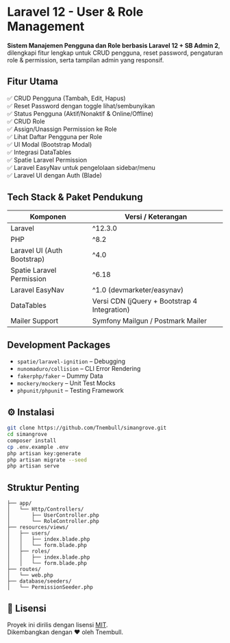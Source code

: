 # Laravel 12 - User & Role Management

**Sistem Manajemen Pengguna dan Role berbasis Laravel 12 + SB Admin 2**, dilengkapi fitur lengkap untuk CRUD pengguna, reset password, pengaturan role & permission, serta tampilan admin yang responsif.

## Fitur Utama

✅ CRUD Pengguna (Tambah, Edit, Hapus)  
✅ Reset Password dengan toggle lihat/sembunyikan  
✅ Status Pengguna (Aktif/Nonaktif & Online/Offline)  
✅ CRUD Role  
✅ Assign/Unassign Permission ke Role  
✅ Lihat Daftar Pengguna per Role  
✅ UI Modal (Bootstrap Modal)  
✅ Integrasi DataTables  
✅ Spatie Laravel Permission  
✅ Laravel EasyNav untuk pengelolaan sidebar/menu  
✅ Laravel UI dengan Auth (Blade)

## Tech Stack & Paket Pendukung

| Komponen                    | Versi / Keterangan                           |
| --------------------------- | -------------------------------------------- |
| Laravel                     | ^12.3.0                                      |
| PHP                         | ^8.2                                         |
| Laravel UI (Auth Bootstrap) | ^4.0                                         |
| Spatie Laravel Permission   | ^6.18                                        |
| Laravel EasyNav             | ^1.0 (devmarketer/easynav)                   |
| DataTables                  | Versi CDN (jQuery + Bootstrap 4 Integration) |
| Mailer Support              | Symfony Mailgun / Postmark Mailer            |

## Development Packages

-   `spatie/laravel-ignition` – Debugging
-   `nunomaduro/collision` – CLI Error Rendering
-   `fakerphp/faker` – Dummy Data
-   `mockery/mockery` – Unit Test Mocks
-   `phpunit/phpunit` – Testing Framework

## ⚙️ Instalasi

```bash
git clone https://github.com/Tnembull/simangrove.git
cd simangrove
composer install
cp .env.example .env
php artisan key:generate
php artisan migrate --seed
php artisan serve
```

## Struktur Penting

```
├── app/
│   └── Http/Controllers/
│       ├── UserController.php
│       └── RoleController.php
├── resources/views/
│   ├── users/
│   │   ├── index.blade.php
│   │   └── form.blade.php
│   ├── roles/
│   │   ├── index.blade.php
│   │   └── form.blade.php
├── routes/
│   └── web.php
├── database/seeders/
│   └── PermissionSeeder.php
```

<!-- ## 📸 Tampilan Antarmuka

### Login
![Login](https://imgur.com/YjGp6Sbl.png)

### Dashboard
![Dashboard](https://imgur.com/CrmOfT5l.png)

### Manajemen Pengguna
![Users](https://i.imgur.com/DQ5Kf5W.png)

### Manajemen Role
![Roles](https://i.imgur.com/zcknTDw.png) -->

## 📄 Lisensi

Proyek ini dirilis dengan lisensi [MIT](LICENSE).  
Dikembangkan dengan ❤️ oleh Tnembull.
